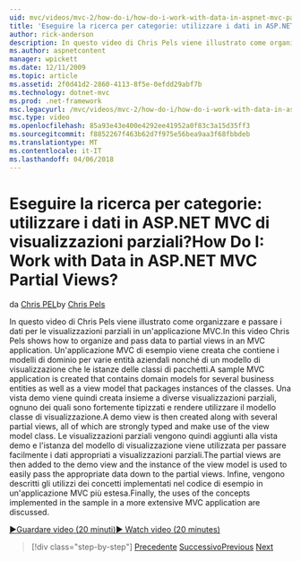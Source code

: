 ```yaml
---
uid: mvc/videos/mvc-2/how-do-i/how-do-i-work-with-data-in-aspnet-mvc-partial-views
title: 'Eseguire la ricerca per categorie: utilizzare i dati in ASP.NET MVC di visualizzazioni parziali? | Microsoft Docs'
author: rick-anderson
description: In questo video di Chris Pels viene illustrato come organizzare e passare i dati per le visualizzazioni parziali in un'applicazione MVC. Un'applicazione MVC di esempio viene creata che contiene il dominio...
ms.author: aspnetcontent
manager: wpickett
ms.date: 12/11/2009
ms.topic: article
ms.assetid: 2f0d41d2-2860-4113-8f5e-0efdd29abf7b
ms.technology: dotnet-mvc
ms.prod: .net-framework
msc.legacyurl: /mvc/videos/mvc-2/how-do-i/how-do-i-work-with-data-in-aspnet-mvc-partial-views
msc.type: video
ms.openlocfilehash: 85a93e43e400e4292ee41952a0f83c3a15d35ff3
ms.sourcegitcommit: f8852267f463b62d7f975e56bea9aa3f68fbbdeb
ms.translationtype: MT
ms.contentlocale: it-IT
ms.lasthandoff: 04/06/2018
---
```

<a name="how-do-i-work-with-data-in-aspnet-mvc-partial-views"></a><span data-ttu-id="b5c64-105">Eseguire la ricerca per categorie: utilizzare i dati in ASP.NET MVC di visualizzazioni parziali?</span><span class="sxs-lookup"><span data-stu-id="b5c64-105">How Do I: Work with Data in ASP.NET MVC Partial Views?</span></span>
====================
<span data-ttu-id="b5c64-106">da [Chris PEL](https://twitter.com/chrispels)</span><span class="sxs-lookup"><span data-stu-id="b5c64-106">by [Chris Pels](https://twitter.com/chrispels)</span></span>

<span data-ttu-id="b5c64-107">In questo video di Chris Pels viene illustrato come organizzare e passare i dati per le visualizzazioni parziali in un'applicazione MVC.</span><span class="sxs-lookup"><span data-stu-id="b5c64-107">In this video Chris Pels shows how to organize and pass data to partial views in an MVC application.</span></span> <span data-ttu-id="b5c64-108">Un'applicazione MVC di esempio viene creata che contiene i modelli di dominio per varie entità aziendali nonché di un modello di visualizzazione che le istanze delle classi di pacchetti.</span><span class="sxs-lookup"><span data-stu-id="b5c64-108">A sample MVC application is created that contains domain models for several business entities as well as a view model that packages instances of the classes.</span></span> <span data-ttu-id="b5c64-109">Una vista demo viene quindi creata insieme a diverse visualizzazioni parziali, ognuno dei quali sono fortemente tipizzati e rendere utilizzare il modello classe di visualizzazione.</span><span class="sxs-lookup"><span data-stu-id="b5c64-109">A demo view is then created along with several partial views, all of which are strongly typed and make use of the view model class.</span></span> <span data-ttu-id="b5c64-110">Le visualizzazioni parziali vengono quindi aggiunti alla vista demo e l'istanza del modello di visualizzazione viene utilizzata per passare facilmente i dati appropriati a visualizzazioni parziali.</span><span class="sxs-lookup"><span data-stu-id="b5c64-110">The partial views are then added to the demo view and the instance of the view model is used to easily pass the appropriate data down to the partial views.</span></span> <span data-ttu-id="b5c64-111">Infine, vengono descritti gli utilizzi dei concetti implementati nel codice di esempio in un'applicazione MVC più estesa.</span><span class="sxs-lookup"><span data-stu-id="b5c64-111">Finally, the uses of the concepts implemented in the sample in a more extensive MVC application are discussed.</span></span>

[<span data-ttu-id="b5c64-112">&#9654;Guardare video (20 minuti)</span><span class="sxs-lookup"><span data-stu-id="b5c64-112">&#9654; Watch video (20 minutes)</span></span>](https://channel9.msdn.com/Blogs/ASP-NET-Site-Videos/how-do-i-work-with-data-in-aspnet-mvc-partial-views)

> [!div class="step-by-step"]
> <span data-ttu-id="b5c64-113">[Precedente](how-do-i-return-json-formatted-data-for-an-ajax-call-in-an-aspnet-mvc-web-application.md)
> [Successivo](how-do-i-implement-view-models-to-manage-data-for-aspnet-mvc-views.md)</span><span class="sxs-lookup"><span data-stu-id="b5c64-113">[Previous](how-do-i-return-json-formatted-data-for-an-ajax-call-in-an-aspnet-mvc-web-application.md)
[Next](how-do-i-implement-view-models-to-manage-data-for-aspnet-mvc-views.md)</span></span>
